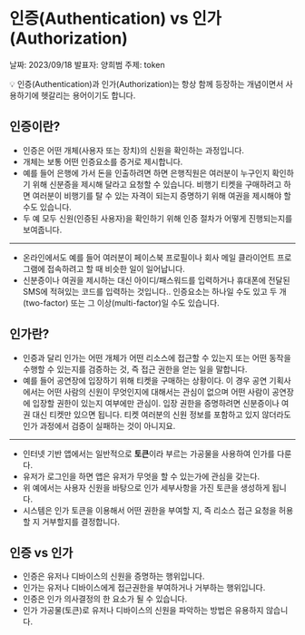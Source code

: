# 인증(Authentication) vs 인가(Authorization)

날짜: 2023/09/18
발표자: 양희범
주제: token

<aside>
💡 인증(Authentication)과 인가(Authorization)는 항상 함께 등장하는 개념이면서 사용하기에 헷갈리는 용어이기도 합니다.

</aside>

## 인증이란?

- 인증은 어떤 개체(사용자 또는 장치)의 신원을 확인하는 과정입니다.
- 개체는 보통 어떤 인증요소를 증거로 제시합니다.
- 예를 들어 은행에 가서 돈을 인출하려면 하면 은행직원은 여러분이 누구인지 확인하기 위해 신분증을 제시해 달라고 요청할 수 있습니다. 비행기 티켓을 구매하려고 하면 여러분이 비행기를 탈 수 있는 자격이 되는지 증명하기 위해 여권을 제시해야 할 수도 있습니다.
- 두 예 모두 신원(인증된 사용자)을 확인하기 위해 인증 절차가 어떻게 진행되는지를 보여줍니다.

---

- 온라인에서도 예를 들어 여러분이 페이스북 프로필이나 회사 메일 클라이언트 프로그램에 접속하려고 할 때 비슷한 일이 일어납니다.
- 신분증이나 여권을 제시하는 대신 아이디/패스워드를 입력하거나 휴대폰에 전달된 SMS에 적혀있는 코드를 입력하는 것입니다.. 인증요소는 하나일 수도 있고 두 개(two-factor) 또는 그 이상(multi-factor)일 수도 있습니다.

## 인가란?

- 인증과 달리 인가는 어떤 개체가 어떤 리소스에 접근할 수 있는지 또는 어떤 동작을 수행할 수 있는지를 검증하는 것, 즉 접근 권한을 얻는 일을 말합니다.
- 예를 들어 공연장에 입장하기 위해 티켓을 구매하는 상황이다. 이 경우 공연 기획사에서는 어떤 사람의 신원이 무엇인지에 대해서는 관심이 없으며 어떤 사람이 공연장에 입장할 권한이 있는지 여부에만 관심이. 입장 권한을 증명하려면 신분증이나 여권 대신 티켓만 있으면 됩니다. 티켓 여러분의 신원 정보를 포함하고 있지 않더라도 인가 과정에서 검증이 실패하는 것이 아니지요.

---

- 인터넷 기반 앱에서는 일반적으로 **토큰**이라 부르는 가공물을 사용하여 인가를 다룬다.
- 유저가 로그인을 하면 앱은 유저가 무엇을 할 수 있는가에 관심을 갖는다.
- 위 예에서는 사용자 신원을 바탕으로 인가 세부사항을 가진 토큰을 생성하게 됩니다.
- 시스템은 인가 토큰을 이용해서 어떤 권한을 부여할 지, 즉 리소스 접근 요청을 허용할 지 거부할지를 결정합니다.

## 인증 vs 인가

- 인증은 유저나 디바이스의 신원을 증명하는 행위입니다.
- 인가는 유저나 디바이스에게 접근권한을 부여하거나 거부하는 행위입니다.
- 인증은 인가 의사결정의 한 요소가 될 수 있습니다.
- 인가 가공물(토큰)로 유저나 디바이스의 신원을 파악하는 방법은 유용하지 않습니다.